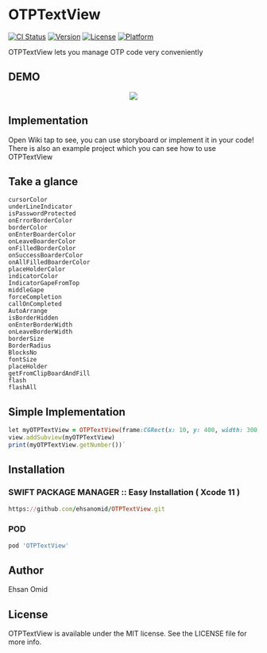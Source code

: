# OTPTextView

[![CI Status](https://img.shields.io/travis/ehsanomid/OTPTextView.svg?style=flat)](https://travis-ci.org/ehsanomid/OTPTextView)
[![Version](https://img.shields.io/cocoapods/v/OTPTextView.svg?style=flat)](https://cocoapods.org/pods/OTPTextView)
[![License](https://img.shields.io/cocoapods/l/OTPTextView.svg?style=flat)](https://cocoapods.org/pods/OTPTextView)
[![Platform](https://img.shields.io/cocoapods/p/OTPTextView.svg?style=flat)](https://cocoapods.org/pods/OTPTextView)

OTPTextView lets you manage OTP code very conveniently

## DEMO
<p align="center">
    <img src ="https://user-images.githubusercontent.com/35446003/70846345-acf18780-1e6d-11ea-928d-13992a59d968.gif" />
</p>



## Implementation
Open Wiki tap to see, you can use storyboard or implement it in your code! There is also an example project which you can see how to use OTPTextView

## Take a glance
```
cursorColor
underLineIndicator
isPasswordProtected
onErrorBorderColor
borderColor    
onEnterBoarderColor
onLeaveBoarderColor
onFilledBorderColor
onSuccessBoarderColor
onAllFilledBoarderColor
placeHolderColor
indicatorColor
IndicatorGapeFromTop
middleGape
forceCompletion
callOnCompleted
AutoArrange
isBorderHidden
onEnterBorderWidth
onLeaveBorderWidth
borderSize
BorderRadius
BlocksNo
fontSize
placeHolder
getFromClipBoardAndFill
flash
flashAll
```
## Simple Implementation

```ruby
let myOTPTextView = OTPTextView(frame:CGRect(x: 10, y: 400, width: 300, height: 50)) 
view.addSubview(myOTPTextView)
print(myOTPTextView.getNumber())`
```

## Installation

### SWIFT PACKAGE MANAGER :: Easy Installation ( Xcode 11 )

```ruby
https://github.com/ehsanomid/OTPTextView.git
```
### POD

```ruby
pod 'OTPTextView'
```

## Author

Ehsan Omid

## License

OTPTextView is available under the MIT license. See the LICENSE file for more info.
